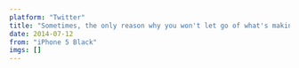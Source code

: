 ```yaml
---
platform: "Twitter"
title: "Sometimes, the only reason why you won't let go of what's making you sad is because it was the only thing that made you happy."
date: 2014-07-12
from: "iPhone 5 Black"
imgs: []
---
```

